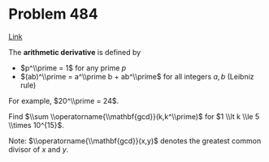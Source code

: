 # Problem 484

[Link](https://projecteuler.net/problem=484)

The **arithmetic derivative** is defined by

*   $p^\\prime = 1$ for any prime $p$
*   $(ab)^\\prime = a^\\prime b + ab^\\prime$ for all integers $a, b$ (Leibniz rule)

For example, $20^\\prime = 24$.

Find $\\sum \\operatorname{\\mathbf{gcd}}(k,k^\\prime)$ for $1 \\lt k \\le 5 \\times 10^{15}$.

Note: $\\operatorname{\\mathbf{gcd}}(x,y)$ denotes the greatest common divisor of $x$ and $y$.
